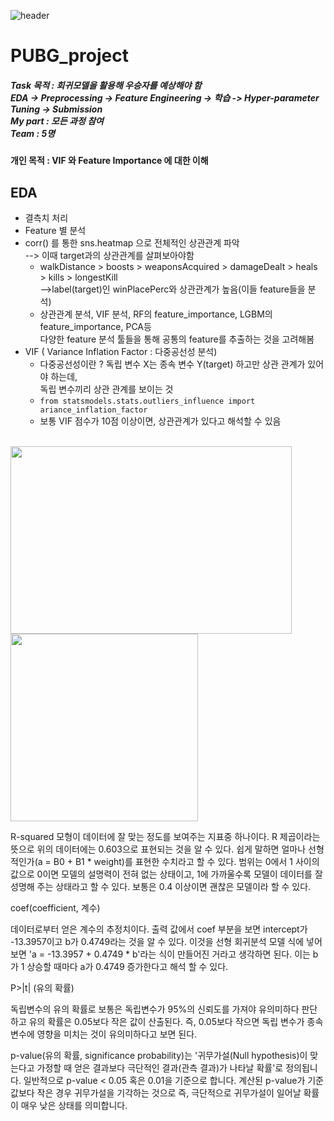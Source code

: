 ![header](https://capsule-render.vercel.app/api?type=waving&color=auto&height=200&text=Welcome!%20&fontSize=60&fontAlignY=40&desc=I'm%20joonho)


# PUBG_project

##### Task 목적 : 회귀모델을 활용해 우승자를 예상해야 함 <br/> EDA -> Preprocessing -> Feature Engineering -> 학습 -> Hyper-parameter Tuning -> Submission <br/>My part : 모든 과정 참여 <br/>Team : 5명

#### 개인 목적 : VIF 와 Feature Importance 에 대한 이해

## EDA
  * 결측치 처리 
  * Feature 별 분석
  * corr() 를 통한 sns.heatmap 으로 전체적인 상관관계 파악 <br/>--> 이때 target과의 상관관계를 살펴보아야함
    * walkDistance > boosts > weaponsAcquired > damageDealt > heals > kills > longestKill <br/>-->label(target)인 winPlacePerc와 상관관계가 높음(이들 feature들을 분석)
    * 상관관계 분석, VIF 분석, RF의 feature_importance, LGBM의 feature_importance, PCA등 <br/>다양한 feature 분석 툴들을 통해 공통의 feature를 추출하는 것을 고려해봄
  * VIF ( Variance Inflation Factor : 다중공선성 분석)
    * 다중공선성이란 ? 독립 변수 X는 종속 변수 Y(target) 하고만 상관 관계가 있어야 하는데,<br/> 독립 변수끼리 상관 관계를 보이는 것
    * ```from statsmodels.stats.outliers_influence import ariance_inflation_factor```
    * 보통 VIF 점수가 10점 이상이면, 상관관계가 있다고 해석할 수 있음
    <br/>
 
<img src="https://user-images.githubusercontent.com/103080228/201831212-92e6c7a1-986c-4ccc-a11e-7acf9fe5cf94.png"  width="450" height="300"> <img src="https://user-images.githubusercontent.com/103080228/201832677-1e32944f-8500-46cd-86d0-789ea2a4d0d5.png"  width="300" height="300">
<br/>


R-squared
모형이 데이터에 잘 맞는 정도를 보여주는 지표중 하나이다. R 제곱이라는 뜻으로 위의 데이터에는 0.603으로 표현되는 것을 알 수 있다. 쉽게 말하면 얼마나 선형적인가(a = B0 + B1 * weight)를 표현한 수치라고 할 수 있다. 범위는 0에서 1 사이의 값으로 0이면 모델의 설명력이 전혀 없는 상태이고, 1에 가까울수록 모델이 데이터를 잘 성명해 주는 상태라고 할 수 있다. 보통은 0.4 이상이면 괜찮은 모델이라 할 수 있다.

 

 

coef(coefficient, 계수)

데이터로부터 얻은 계수의 추정치이다. 출력 값에서 coef 부분을 보면 intercept가 -13.3957이고 b가 0.4749라는 것을 알 수 있다. 이것을 선형 회귀분석 모델 식에 넣어보면 'a = -13.3957 + 0.4749 * b'라는 식이 만들어진 거라고 생각하면 된다. 이는 b가 1 상승할 때마다 a가 0.4749 증가한다고 해석 할 수 있다.

 

 

P>|t| (유의 확률)

독립변수의 유의 확률로 보통은 독립변수가 95%의 신뢰도를 가져야 유의미하다 판단하고 유의 확률은 0.05보다 작은 값이 산출된다. 즉, 0.05보다 작으면 독립 변수가 종속 변수에 영향을 미치는 것이 유의미하다고 보면 된다.

p-value(유의 확률, significance probability)는 '귀무가설(Null hypothesis)이 맞는다고 가정할 때 얻은 결과보다 극단적인 결과(관측 결과)가 나타날 확률'로 정의됩니다. 일반적으로 p-value < 0.05 혹은 0.01을 기준으로 합니다. 계산된 p-value가 기준값보다 작은 경우 귀무가설을 기각하는 것으로 즉, 극단적으로 귀무가설이 일어날 확률이 매우 낮은 상태를 의미합니다.
 

